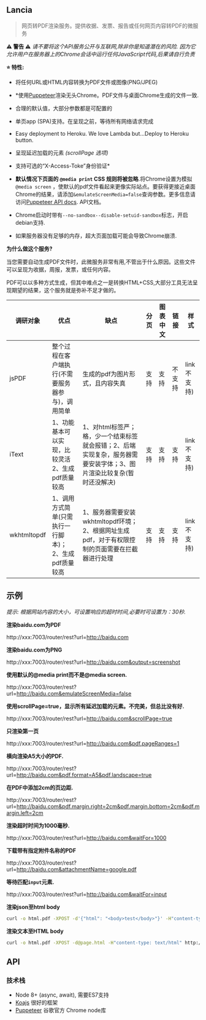 ## Lancia

> 网页转PDF渲染服务。提供收据、发票、报告或任何网页内容转PDF的微服务


**⚠️ 警告 ⚠️** *请不要将这个API服务公开与互联网,除非你是知道潜在的风险.
因为它允许用户在服务器上的Chrome会话中运行任何JavaScript代码,后果请自行负责*


**⭐️ 特性:**

* 将任何URL或HTML内容转换为PDF文件或图像(PNG/JPEG)
* *使用[Puppeteer](https://github.com/GoogleChrome/puppeteer)渲染无头Chrome。PDF文件与桌面Chrome生成的文件一致.
* 合理的默认值，大部分参数都是可配置的
* 单页app (SPA)支持。在呈现之前，等待所有网络请求完成
* Easy deployment to Heroku. We love Lambda but...Deploy to Heroku button.
* 呈现延迟加载的元素 *(scrollPage 选项)*
* 支持可选的“X-Access-Toke”身份验证*


* **默认情况下页面的 `@media print` CSS 规则将被忽略**.将Chrome设置为模拟
  `@media screen`
  ，使默认的pdf文件看起来更像实际站点。要获得更接近桌面Chrome的结果，请添加`&emulateScreenMedia=false`查询参数。更多信息请访问[Puppeteer API docs](https://github.com/GoogleChrome/puppeteer/blob/master/docs/api.md#pagepdfoptions).
  API文档。 
  
* Chrome启动时带有`--no-sandbox--disable-setuid-sandbox`标志，开启debian支持.

* 如果服务器没有足够的内存，超大页面加载可能会导致Chrome崩溃.



**为什么做这个服务?**

当您需要自动生成PDF文件时，此微服务非常有用,不管出于什么原因。这些文件可以呈现为收据，周报，发票，或任何内容。

PDF可以以多种方式生成，但其中难点之一是转换HTML+CSS,大部分工具无法呈现期望的结果，这个服务就是弥补不足才做的。


|调研对象 | 优点 | 缺点| 分页 | 图表中文|链接 |样式 |
|----|----|---|---|----|----|----|
|jsPDF|整个过程在客户端执行(不需要服务器参与)，调用简单|生成的pdf为图片形式，且内容失真|支持|支持|不支持|link不支持)|
|iText|1、功能基本可以实现，比较灵活2、生成pdf质量较高|1、对html标签严；格，少一个结束标签就会报错；2、后端实现复杂，服务器需要安装字体；3、图片渲染比较复杂(暂时还没解决)|支持|支持|支持|link不支持)|
|wkhtmltopdf|1、调用方式简单(只需执行一行脚本)；2、生成pdf质量较高|1、服务器需要安装wkhtmltopdf环境；2、根据网址生成pdf，对于有权限控制的页面需要在拦截器进行处理|支持|支持|支持|link不支持)|


## 示例

*提示: 根据网站内容的大小，可设置响应的超时时间,必要时可设置为：30秒.*

**渲染baidu.com为PDF**

http://xxx:7003/router/rest?url=http://baidu.com

**渲染baidu.com为PNG**

http://xxx:7003/router/rest?url=http://baidu.com&output=screenshot

**使用默认的@media print而不是@media screen.**

http://xxx:7003/router/rest?url=http://baidu.com&emulateScreenMedia=false

**使用scrollPage=true，显示所有延迟加载的元素。不完美，但总比没有好.**

http://xxx:7003/router/rest?url=http://baidu.com&scrollPage=true

**只渲染第一页**

http://xxx:7003/router/rest?url=http://baidu.com&pdf.pageRanges=1

**横向渲染A5大小的PDF.**

http://xxx:7003/router/rest?url=http://baidu.com&pdf.format=A5&pdf.landscape=true

**在PDF中添加2cm的页边距.**

http://xxx:7003/router/rest?url=http://baidu.com&pdf.margin.right=2cm&pdf.margin.bottom=2cm&pdf.margin.left=2cm

**渲染超时时间为1000毫秒.**

http://xxx:7003/router/rest?url=http://baidu.com&waitFor=1000



**下载带有指定附件名称的PDF**

http://xxx:7003/router/rest?url=http://baidu.com&attachmentName=google.pdf

**等待匹配`input`元素.**

http://xxx:7003/router/rest?url=http://baidu.com&waitFor=input

**渲染json至html body**

```bash
curl -o html.pdf -XPOST -d'{"html": "<body>test</body>"}' -H"content-type: application/json"http://xxx:7003/router/rest
```

**渲染文本至HTML body**

```bash
curl -o html.pdf -XPOST -d@page.html -H"content-type: text/html" http://xxx:7003/router/rest
```

## API


### 技术栈

* Node 8+ (async, await), 需要ES7支持
* [Koajs](https://github.com/koajs/koa) 很好的框架
* [Puppeteer](https://github.com/GoogleChrome/puppeteer) 谷歌官方 Chrome
  node库